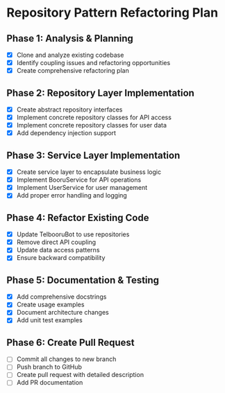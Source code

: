 # Repository Pattern Refactoring Plan

## Phase 1: Analysis & Planning
- [x] Clone and analyze existing codebase
- [x] Identify coupling issues and refactoring opportunities
- [x] Create comprehensive refactoring plan

## Phase 2: Repository Layer Implementation
- [x] Create abstract repository interfaces
- [x] Implement concrete repository classes for API access
- [x] Implement concrete repository classes for user data
- [x] Add dependency injection support

## Phase 3: Service Layer Implementation
- [x] Create service layer to encapsulate business logic
- [x] Implement BooruService for API operations
- [x] Implement UserService for user management
- [x] Add proper error handling and logging

## Phase 4: Refactor Existing Code
- [x] Update TelbooruBot to use repositories
- [x] Remove direct API coupling
- [x] Update data access patterns
- [x] Ensure backward compatibility

## Phase 5: Documentation & Testing
- [x] Add comprehensive docstrings
- [x] Create usage examples
- [x] Document architecture changes
- [x] Add unit test examples

## Phase 6: Create Pull Request
- [ ] Commit all changes to new branch
- [ ] Push branch to GitHub
- [ ] Create pull request with detailed description
- [ ] Add PR documentation